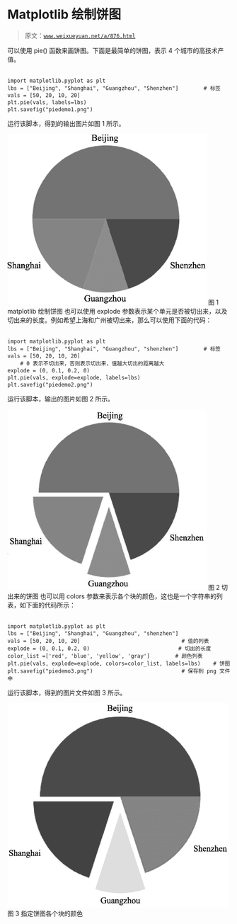 # Matplotlib 绘制饼图

> 原文：[`www.weixueyuan.net/a/876.html`](http://www.weixueyuan.net/a/876.html)

可以使用 pie() 函数来画饼图。下面是最简单的饼图，表示 4 个城市的高技术产值。

```

import matplotlib.pyplot as plt
lbs = ["Beijing", "Shanghai", "Guangzhou", "Shenzhen"]        # 标签
vals = [50, 20, 10, 20]
plt.pie(vals, labels=lbs)
plt.savefig("piedemo1.png")
```

运行该脚本，得到的输出图片如图 1 所示。

![](img/0116d486c30aa8b17ff162d559180c7f.png)
图 1 matplotlib 绘制饼图
也可以使用 explode 参数表示某个单元是否被切出来，以及切出来的长度。例如希望上海和广州被切出来，那么可以使用下面的代码：

```

import matplotlib.pyplot as plt
lbs = ["Beijing", "Shanghai", "Guangzhou", "shenzhen"]        # 标签
vals = [50, 20, 10, 20]
    # 0 表示不切出来，否则表示切出来，值越大切出的距离越大
explode = (0, 0.1, 0.2, 0)
plt.pie(vals, explode=explode, labels=lbs)
plt.savefig("piedemo2.png")
```

运行该脚本，输出的图片如图 2 所示。

![](img/c2279b41c29075115c2fd414c7e85da9.png)
图 2 切出来的饼图
也可以用 colors 参数来表示各个块的颜色，这也是一个字符串的列表，如下面的代码所示：

```

import matplotlib.pyplot as plt
lbs = ["Beijing", "Shanghai", "Guangzhou", "shenzhen"]
vals = [50, 20, 10, 20]                                # 值的列表
explode = (0, 0.1, 0.2, 0)                            # 切出的长度
color_list =['red', 'blue', 'yellow', 'gray']        # 颜色列表
plt.pie(vals, explode=explode, colors=color_list, labels=lbs)    # 饼图
plt.savefig("piedemo3.png")                            # 保存到 png 文件中
```

运行该脚本，得到的图片文件如图 3 所示。

![](img/e98c561202ff36eac61ede0a88c0edac.png)
图 3 指定饼图各个块的颜色